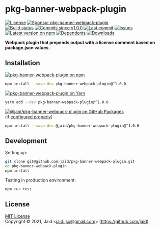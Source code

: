 # pkg-banner-webpack-plugin


<a href="https://raw.githubusercontent.com/jaid/pkg-banner-webpack-plugin/master/license.txt"><img src="https://img.shields.io/github/license/jaid/pkg-banner-webpack-plugin?style=flat-square" alt="License"/></a> <a href="https://github.com/sponsors/jaid"><img src="https://img.shields.io/badge/<3-Sponsor-FF45F1?style=flat-square" alt="Sponsor pkg-banner-webpack-plugin"/></a>  
<a href="https://actions-badge.atrox.dev/jaid/pkg-banner-webpack-plugin/goto"><img src="https://img.shields.io/endpoint.svg?style=flat-square&url=https%3A%2F%2Factions-badge.atrox.dev%2Fjaid%2Fpkg-banner-webpack-plugin%2Fbadge" alt="Build status"/></a> <a href="https://github.com/jaid/pkg-banner-webpack-plugin/commits"><img src="https://img.shields.io/github/commits-since/jaid/pkg-banner-webpack-plugin/v1.0.0?style=flat-square&logo=github" alt="Commits since v1.0.0"/></a> <a href="https://github.com/jaid/pkg-banner-webpack-plugin/commits"><img src="https://img.shields.io/github/last-commit/jaid/pkg-banner-webpack-plugin?style=flat-square&logo=github" alt="Last commit"/></a> <a href="https://github.com/jaid/pkg-banner-webpack-plugin/issues"><img src="https://img.shields.io/github/issues/jaid/pkg-banner-webpack-plugin?style=flat-square&logo=github" alt="Issues"/></a>  
<a href="https://npmjs.com/package/pkg-banner-webpack-plugin"><img src="https://img.shields.io/npm/v/pkg-banner-webpack-plugin?style=flat-square&logo=npm&label=latest%20version" alt="Latest version on npm"/></a> <a href="https://github.com/jaid/pkg-banner-webpack-plugin/network/dependents"><img src="https://img.shields.io/librariesio/dependents/npm/pkg-banner-webpack-plugin?style=flat-square&logo=npm" alt="Dependents"/></a> <a href="https://npmjs.com/package/pkg-banner-webpack-plugin"><img src="https://img.shields.io/npm/dm/pkg-banner-webpack-plugin?style=flat-square&logo=npm" alt="Downloads"/></a>

**Webpack plugin that prepends output with a license comment based on package.json values.**





## Installation

<a href="https://npmjs.com/package/pkg-banner-webpack-plugin"><img src="https://img.shields.io/badge/npm-pkg--banner--webpack--plugin-C23039?style=flat-square&logo=npm" alt="pkg-banner-webpack-plugin on npm"/></a>

```bash
npm install --save-dev pkg-banner-webpack-plugin@^1.0.0
```

<a href="https://yarnpkg.com/package/pkg-banner-webpack-plugin"><img src="https://img.shields.io/badge/Yarn-pkg--banner--webpack--plugin-2F8CB7?style=flat-square&logo=yarn&logoColor=white" alt="pkg-banner-webpack-plugin on Yarn"/></a>

```bash
yarn add --dev pkg-banner-webpack-plugin@^1.0.0
```

<a href="https://github.com/jaid/pkg-banner-webpack-plugin/packages"><img src="https://img.shields.io/badge/GitHub Packages-@jaid/pkg--banner--webpack--plugin-24282e?style=flat-square&logo=github" alt="@jaid/pkg-banner-webpack-plugin on GitHub Packages"/></a>  
(if [configured properly](https://help.github.com/en/github/managing-packages-with-github-packages/configuring-npm-for-use-with-github-packages))

```bash
npm install --save-dev @jaid/pkg-banner-webpack-plugin@^1.0.0
```





















## Development



Setting up:
```bash
git clone git@github.com:jaid/pkg-banner-webpack-plugin.git
cd pkg-banner-webpack-plugin
npm install
```
Testing in production environment:
```bash
npm run test
```


## License
[MIT License](https://raw.githubusercontent.com/jaid/pkg-banner-webpack-plugin/master/license.txt)  
Copyright © 2021, Jaid \<jaid.jsx@gmail.com> (https://github.com/jaid)
